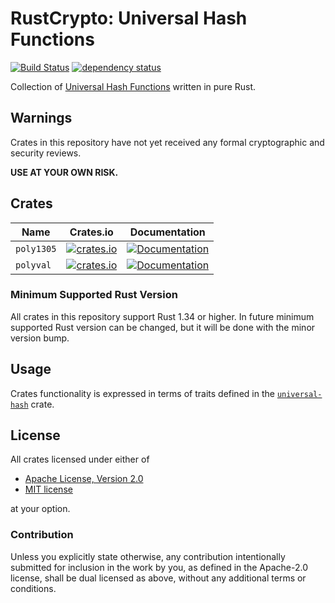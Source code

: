 # RustCrypto: Universal Hash Functions
[![Build Status](https://travis-ci.com/RustCrypto/universal-hashes.svg?branch=master)](https://travis-ci.com/RustCrypto/universal-hashes) [![dependency status](https://deps.rs/repo/github/RustCrypto/universal-hashes/status.svg)](https://deps.rs/repo/github/universal-hashes/)

Collection of [Universal Hash Functions][1] written in pure Rust.

## Warnings

Crates in this repository have not yet received any formal cryptographic and
security reviews.

**USE AT YOUR OWN RISK.**

## Crates
| Name | Crates.io | Documentation |
| ---- | :--------:| :------------:|
| `poly1305` | [![crates.io](https://img.shields.io/crates/v/poly1305.svg)](https://crates.io/crates/poly1305) | [![Documentation](https://docs.rs/poly1305/badge.svg)](https://docs.rs/poly1305) |
| `polyval`  | [![crates.io](https://img.shields.io/crates/v/polyval.svg)](https://crates.io/crates/poly1305)  | [![Documentation](https://docs.rs/polyval/badge.svg)](https://docs.rs/polyval) |

### Minimum Supported Rust Version
All crates in this repository support Rust 1.34 or higher. In future minimum
supported Rust version can be changed, but it will be done with the minor
version bump.

## Usage

Crates functionality is expressed in terms of traits defined in the [`universal-hash`][2]
crate.

## License

All crates licensed under either of

 * [Apache License, Version 2.0](http://www.apache.org/licenses/LICENSE-2.0)
 * [MIT license](http://opensource.org/licenses/MIT)

at your option.

### Contribution

Unless you explicitly state otherwise, any contribution intentionally submitted
for inclusion in the work by you, as defined in the Apache-2.0 license, shall be
dual licensed as above, without any additional terms or conditions.

[1]: https://en.wikipedia.org/wiki/Universal_hashing
[2]: https://docs.rs/universal-hash
